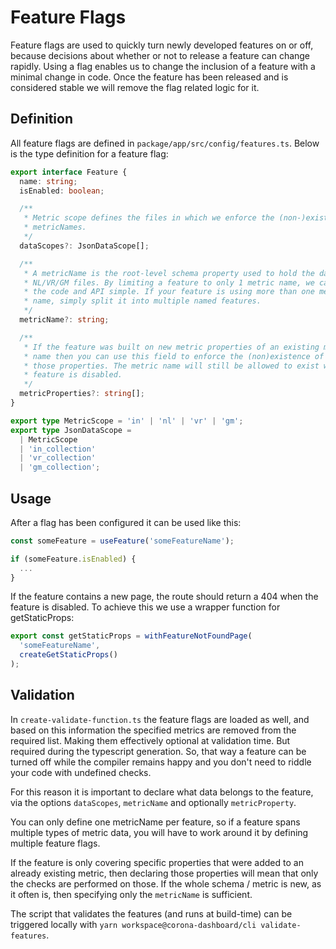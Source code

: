 # Feature Flags

Feature flags are used to quickly turn newly developed features on or off,
because decisions about whether or not to release a feature can change rapidly.
Using a flag enables us to change the inclusion of a feature with a minimal
change in code. Once the feature has been released and is considered stable we
will remove the flag related logic for it.

## Definition

All feature flags are defined in `package/app/src/config/features.ts`. Below is
the type definition for a feature flag:

```ts
export interface Feature {
  name: string;
  isEnabled: boolean;

  /**
   * Metric scope defines the files in which we enforce the (non-)existence of
   * metricNames.
   */
  dataScopes?: JsonDataScope[];

  /**
   * A metricName is the root-level schema property used to hold the data in the
   * NL/VR/GM files. By limiting a feature to only 1 metric name, we can keep
   * the code and API simple. If your feature is using more than one metric
   * name, simply split it into multiple named features.
   */
  metricName?: string;

  /**
   * If the feature was built on new metric properties of an existing metric
   * name then you can use this field to enforce the (non)existence of only
   * those properties. The metric name will still be allowed to exist when this
   * feature is disabled.
   */
  metricProperties?: string[];
}

export type MetricScope = 'in' | 'nl' | 'vr' | 'gm';
export type JsonDataScope =
  | MetricScope
  | 'in_collection'
  | 'vr_collection'
  | 'gm_collection';
```

## Usage

After a flag has been configured it can be used like this:

```ts
const someFeature = useFeature('someFeatureName');

if (someFeature.isEnabled) {
  ...
}
```

If the feature contains a new page, the route should return a 404 when the
feature is disabled. To achieve this we use a wrapper function for
getStaticProps:

```ts
export const getStaticProps = withFeatureNotFoundPage(
  'someFeatureName',
  createGetStaticProps()
);
```

## Validation

In `create-validate-function.ts` the feature flags are loaded as well, and based
on this information the specified metrics are removed from the required list.
Making them effectively optional at validation time. But required during the
typescript generation. So, that way a feature can be turned off while the compiler
remains happy and you don't need to riddle your code with undefined checks.

For this reason it is important to declare what data belongs to the feature, via
the options `dataScopes`, `metricName` and optionally `metricProperty`.

You can only define one metricName per feature, so if a feature spans multiple
types of metric data, you will have to work around it by defining multiple
feature flags.

If the feature is only covering specific properties that were added to an
already existing metric, then declaring those properties will mean that only the
checks are performed on those. If the whole schema / metric is new, as it often
is, then specifying only the `metricName` is sufficient.

The script that validates the features (and runs at build-time) can be
triggered locally with `yarn workspace@corona-dashboard/cli validate-features`.
